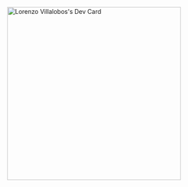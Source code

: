 <a href="https://app.daily.dev/Griever_0"><img src="https://api.daily.dev/devcards/e20101bc8c7145d4acd6dd432bf8af3f.png?r=0fz" width="400" alt="Lorenzo Villalobos's Dev Card"/></a>
